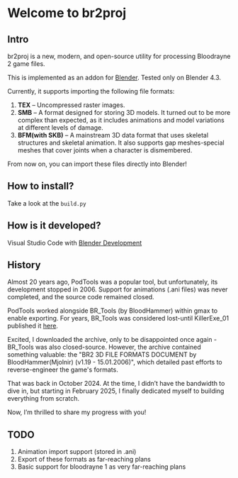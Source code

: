 # Welcome to br2proj

## Intro

br2proj is a new, modern, and open-source utility for processing Bloodrayne 2 game files.

This is implemented as an addon for [Blender](https://www.blender.org). Tested only on Blender 4.3.

Currently, it supports importing the following file formats:

1. **TEX** – Uncompressed raster images.
2. **SMB** – A format designed for storing 3D models. It turned out to be more complex than expected, as it includes animations and model variations at different levels of damage.
3. **BFM(with SKB)** – A mainstream 3D data format that uses skeletal structures and skeletal animation. It also supports gap meshes-special meshes that cover joints when a character is dismembered.

From now on, you can import these files directly into Blender!

## How to install?
Take a look at the `build.py`

## How is it developed?
Visual Studio Code with [Blender Development](https://marketplace.visualstudio.com/items?itemName=JacquesLucke.blender-development)

## History
Almost 20 years ago, PodTools was a popular tool, but unfortunately, its development stopped in 2006. Support for animations (.ani files) was never completed, and the source code remained closed.

PodTools worked alongside BR_Tools (by BloodHammer) within gmax to enable exporting. For years, BR_Tools was considered lost-until KillerExe_01 published it [here](http://gamebanana.com/tools/18509).

Excited, I downloaded the archive, only to be disappointed once again - BR_Tools was also closed-source. However, the archive contained something valuable: the "BR2 3D FILE FORMATS DOCUMENT by BloodHammer(Mjolnir) (v1.19 - 15.01.2006)", which detailed past efforts to reverse-engineer the game's formats.

That was back in October 2024. At the time, I didn’t have the bandwidth to dive in, but starting in February 2025, I finally dedicated myself to building everything from scratch.

Now, I’m thrilled to share my progress with you!

## TODO
1. Animation import support (stored in .ani)
2. Export of these formats as far-reaching plans
3. Basic support for bloodrayne 1 as very far-reaching plans